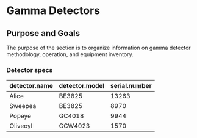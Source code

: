 # Gamma Detectors



## Purpose and Goals

The purpose of the section is to organize information on gamma detector methodology, operation, and equipment inventory.

### Detector specs


|detector.name |detector.model |serial.number |
|:-------------|:--------------|:-------------|
|Alice         |BE3825         |13263         |
|Sweepea       |BE3825         |8970          |
|Popeye        |GC4018         |9944          |
|Oliveoyl      |GCW4023        |1570          |
